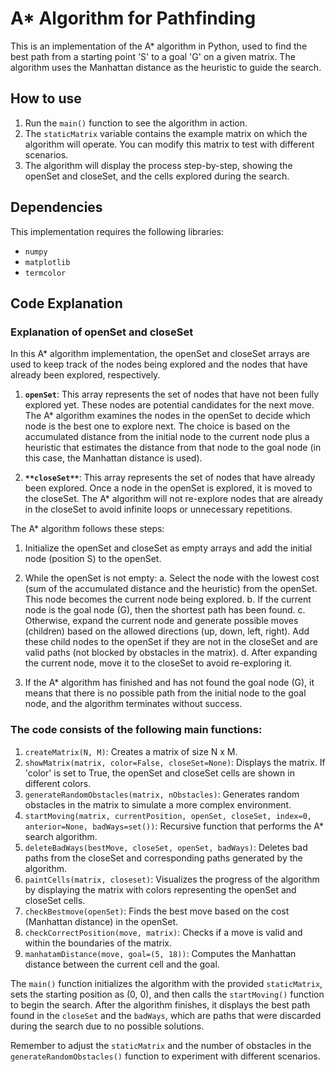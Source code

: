 # A* Algorithm for Pathfinding

This is an implementation of the A* algorithm in Python, used to find the best path from a starting point 'S' to a goal 'G' on a given matrix. The algorithm uses the Manhattan distance as the heuristic to guide the search.

## How to use

1. Run the `main()` function to see the algorithm in action.
2. The `staticMatrix` variable contains the example matrix on which the algorithm will operate. You can modify this matrix to test with different scenarios.
3. The algorithm will display the process step-by-step, showing the openSet and closeSet, and the cells explored during the search.

## Dependencies

This implementation requires the following libraries:

- ``numpy``
- ``matplotlib``
- ``termcolor``

## Code Explanation
### Explanation of openSet and closeSet

In this A* algorithm implementation, the openSet and closeSet arrays are used to keep track of the nodes being explored and the nodes that have already been explored, respectively.

1. **``openSet``**: This array represents the set of nodes that have not been fully explored yet. These nodes are potential candidates for the next move. The A* algorithm examines the nodes in the openSet to decide which node is the best one to explore next. The choice is based on the accumulated distance from the initial node to the current node plus a heuristic that estimates the distance from that node to the goal node (in this case, the Manhattan distance is used).

2. **``**closeSet**``**: This array represents the set of nodes that have already been explored. Once a node in the openSet is explored, it is moved to the closeSet. The A* algorithm will not re-explore nodes that are already in the closeSet to avoid infinite loops or unnecessary repetitions.

The A* algorithm follows these steps:

1. Initialize the openSet and closeSet as empty arrays and add the initial node (position S) to the openSet.

2. While the openSet is not empty:
   a. Select the node with the lowest cost (sum of the accumulated distance and the heuristic) from the openSet. This node becomes the current node being explored.
   b. If the current node is the goal node (G), then the shortest path has been found.
   c. Otherwise, expand the current node and generate possible moves (children) based on the allowed directions (up, down, left, right). Add these child nodes to the openSet if they are not in the closeSet and are valid paths (not blocked by obstacles in the matrix).
   d. After expanding the current node, move it to the closeSet to avoid re-exploring it.

3. If the A* algorithm has finished and has not found the goal node (G), it means that there is no possible path from the initial node to the goal node, and the algorithm terminates without success.

### The code consists of the following main functions:

1. `createMatrix(N, M)`: Creates a matrix of size N x M.
2. `showMatrix(matrix, color=False, closeSet=None)`: Displays the matrix. If 'color' is set to True, the openSet and closeSet cells are shown in different colors.
3. `generateRandomObstacles(matrix, nObstacles)`: Generates random obstacles in the matrix to simulate a more complex environment.
4. `startMoving(matrix, currentPosition, openSet, closeSet, index=0, anterior=None, badWays=set())`: Recursive function that performs the A* search algorithm.
5. `deleteBadWays(bestMove, closeSet, openSet, badWays)`: Deletes bad paths from the closeSet and corresponding paths generated by the algorithm.
6. `paintCells(matrix, closeset)`: Visualizes the progress of the algorithm by displaying the matrix with colors representing the openSet and closeSet cells.
7. `checkBestmove(openSet)`: Finds the best move based on the cost (Manhattan distance) in the openSet.
8. `checkCorrectPosition(move, matrix)`: Checks if a move is valid and within the boundaries of the matrix.
9. `manhatamDistance(move, goal=(5, 18))`: Computes the Manhattan distance between the current cell and the goal.

The `main()` function initializes the algorithm with the provided `staticMatrix`, sets the starting position as (0, 0), and then calls the `startMoving()` function to begin the search. After the algorithm finishes, it displays the best path found in the `closeSet` and the `badWays`, which are paths that were discarded during the search due to no possible solutions.

Remember to adjust the `staticMatrix` and the number of obstacles in the `generateRandomObstacles()` function to experiment with different scenarios.

